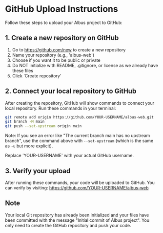 # GitHub Upload Instructions

Follow these steps to upload your Albus project to GitHub:

## 1. Create a new repository on GitHub

1. Go to https://github.com/new to create a new repository
2. Name your repository (e.g., 'albus-web')
3. Choose if you want it to be public or private
4. Do NOT initialize with README, .gitignore, or license as we already have these files
5. Click 'Create repository'

## 2. Connect your local repository to GitHub

After creating the repository, GitHub will show commands to connect your local repository. Run these commands in your terminal:

```bash
git remote add origin https://github.com/YOUR-USERNAME/albus-web.git
git branch -M main
git push --set-upstream origin main
```

Note: If you see an error like "The current branch main has no upstream branch", use the command above with `--set-upstream` (which is the same as `-u` but more explicit).

Replace 'YOUR-USERNAME' with your actual GitHub username.

## 3. Verify your upload

After running these commands, your code will be uploaded to GitHub. You can verify by visiting:
https://github.com/YOUR-USERNAME/albus-web

## Note

Your local Git repository has already been initialized and your files have been committed with the message "Initial commit of Albus project". You only need to create the GitHub repository and push your code.